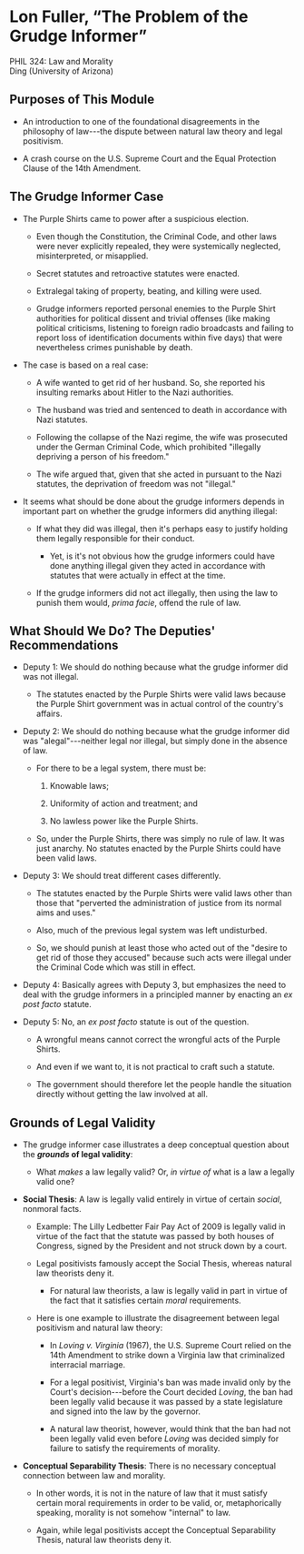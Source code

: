 # Lon Fuller, “The Problem of the Grudge Informer”

PHIL 324: Law and Morality\
Ding (University of Arizona)

## Purposes of This Module

-   An introduction to one of the foundational disagreements in the
    philosophy of law---the dispute between natural law theory and
    legal positivism.

-   A crash course on the U.S. Supreme Court and the Equal Protection
    Clause of the 14th Amendment.

## The Grudge Informer Case

-   The Purple Shirts came to power after a suspicious election.

    -   Even though the Constitution, the Criminal Code, and other laws
        were never explicitly repealed, they were systemically
        neglected, misinterpreted, or misapplied.

    -   Secret statutes and retroactive statutes were enacted.

    -   Extralegal taking of property, beating, and killing were used.

    -   Grudge informers reported personal enemies to the Purple Shirt
        authorities for political dissent and trivial offenses (like
        making political criticisms, listening to foreign radio
        broadcasts and failing to report loss of identification
        documents within five days) that were nevertheless crimes
        punishable by death.

-   The case is based on a real case:

    -   A wife wanted to get rid of her husband. So, she reported his
        insulting remarks about Hitler to the Nazi authorities.

    -   The husband was tried and sentenced to death in accordance with
        Nazi statutes.

    -   Following the collapse of the Nazi regime, the wife was
        prosecuted under the German Criminal Code, which prohibited
        "illegally depriving a person of his freedom."

    -   The wife argued that, given that she acted in pursuant to the
        Nazi statutes, the deprivation of freedom was not "illegal."

-   It seems what should be done about the grudge informers
    depends in important part on whether the grudge informers did
    anything illegal:

    -   If what they did was illegal, then it's perhaps easy to justify
        holding them legally responsible for their conduct.

        -   Yet, is it's not obvious how the grudge informers could have
            done anything illegal given they acted in accordance with
            statutes that were actually in effect at the time.

    -   If the grudge informers did not act illegally, then using the
        law to punish them would, *prima facie*, offend the rule of law.

## What Should We Do? The Deputies' Recommendations

-   Deputy 1: We should do nothing because what the grudge informer did
    was not illegal.

    -   The statutes enacted by the Purple Shirts were valid laws
        because the Purple Shirt government was in actual control of the
        country's affairs.

-   Deputy 2: We should do nothing because what the grudge informer did
    was "alegal"---neither legal nor illegal, but simply done in the
    absence of law.

    -   For there to be a legal system, there must be:

        1.  Knowable laws;

        2.  Uniformity of action and treatment; and

        3.  No lawless power like the Purple Shirts.

    -   So, under the Purple Shirts, there was simply no rule of law. It
        was just anarchy. No statutes enacted by the Purple Shirts could
        have been valid laws.

-   Deputy 3: We should treat different cases differently.

    -   The statutes enacted by the Purple Shirts were valid laws other
        than those that "perverted the administration of justice from
        its normal aims and uses."

    -   Also, much of the previous legal system was left undisturbed.

    -   So, we should punish at least those who acted out of the "desire
        to get rid of those they accused" because such acts were illegal
        under the Criminal Code which was still in effect.

-   Deputy 4: Basically agrees with Deputy 3, but emphasizes the need to
    deal with the grudge informers in a principled manner by enacting an
    *ex post facto* statute.

-   Deputy 5: No, an *ex post facto* statute is out of the question.

    -   A wrongful means cannot correct the wrongful acts of the Purple
        Shirts.

    -   And even if we want to, it is not practical to craft such a
        statute.

    -   The government should therefore let the people handle the
        situation directly without getting the law involved at all.

## Grounds of Legal Validity

-   The grudge informer case illustrates a deep conceptual question
    about the ***grounds* of legal validity**:

    -   What *makes* a law legally valid? Or, *in virtue of* what is a
        law a legally valid one?

-   **Social Thesis**: A law is legally valid entirely in virtue of
    certain *social*, nonmoral facts.

    -   Example: The Lilly Ledbetter Fair Pay Act of 2009 is legally
        valid in virtue of the fact that the statute was passed by both
        houses of Congress, signed by the President and not struck down
        by a court.

    -   Legal positivists famously accept the Social Thesis, whereas
        natural law theorists deny it.

        -   For natural law theorists, a law is legally valid in part in
            virtue of the fact that it satisfies certain *moral*
            requirements.

    -   Here is one example to illustrate the disagreement between legal
        positivism and natural law theory:

        -   In *Loving v. Virginia* (1967), the U.S. Supreme Court
            relied on the 14th Amendment to strike down a Virginia law
            that criminalized interracial marriage.

        -   For a legal positivist, Virginia's ban was made invalid only
            by the Court's decision---before the Court decided *Loving*,
            the ban had been legally valid because it was passed by a
            state legislature and signed into the law by the governor.

        -   A natural law theorist, however, would think that the ban
            had not been legally valid even before *Loving* was decided
            simply for failure to satisfy the requirements of morality.

-   **Conceptual Separability Thesis**: There is no necessary conceptual
    connection between law and morality.

    -   In other words, it is not in the nature of law that it must
        satisfy certain moral requirements in order to be valid, or,
        metaphorically speaking, morality is not somehow "internal" to
        law.

    -   Again, while legal positivists accept the Conceptual
        Separability Thesis, natural law theorists deny it.
